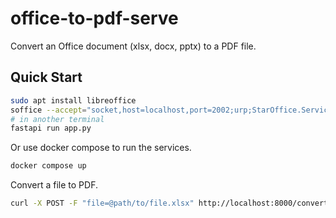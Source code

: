 # office-to-pdf-serve

Convert an Office document (xlsx, docx, pptx) to a PDF file.

## Quick Start

```bash
sudo apt install libreoffice
soffice --accept="socket,host=localhost,port=2002;urp;StarOffice.ServiceManager" --headless
# in another terminal
fastapi run app.py
```

Or use docker compose to run the services.

```bash
docker compose up
```

Convert a file to PDF.

```bash
curl -X POST -F "file=@path/to/file.xlsx" http://localhost:8000/convert_to_pdf
```
